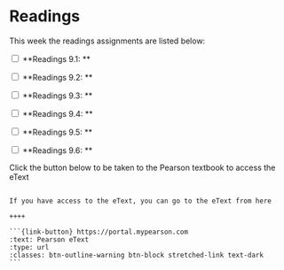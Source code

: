 # Readings

This week the readings assignments are listed below:

<label><input type="checkbox" id="week10_reading1" class="box"> **Readings 9.1: ** </input></label> 

<label><input type="checkbox" id="week10_reading2" class="box"> **Readings 9.2: ** </input></label> 

<label><input type="checkbox" id="week10_reading3" class="box"> **Readings 9.3: ** </input></label> 

<label><input type="checkbox" id="week10_reading4" class="box"> **Readings 9.4: ** </input></label> 

<label><input type="checkbox" id="week10_reading5" class="box"> **Readings 9.5: ** </input></label> 

<label><input type="checkbox" id="week10_reading6" class="box"> **Readings 9.6: ** </input></label> 

Click the button below to be taken to the Pearson textbook to access the eText


````{panels}

If you have access to the eText, you can go to the eText from here

++++ 

```{link-button} https://portal.mypearson.com
:text: Pearson eText
:type: url
:classes: btn-outline-warning btn-block stretched-link text-dark
```
````


